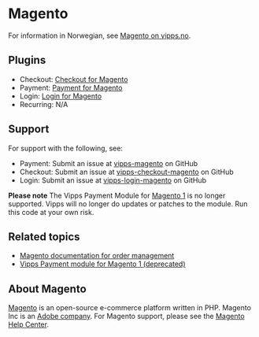 <!-- START_METADATA
---
hide_table_of_contents: true
pagination_next: null
pagination_prev: null
---
END_METADATA -->

# Magento

For information in Norwegian, see [Magento on vipps.no](https://www.vipps.no/produkter-og-tjenester/bedrift/ta-betalt-paa-nett/ta-betalt-paa-nett/magento/).

## Plugins

* Checkout: [Checkout for Magento](https://developer.vippsmobilepay.com/docs/plugins-ext/checkout-magento)
* Payment: [Payment for Magento](https://developer.vippsmobilepay.com/docs/plugins-ext/magento/)
* Login: [Login for Magento](https://developer.vippsmobilepay.com/docs/plugins-ext/login-magento/)
* Recurring: N/A

## Support

For support with the following, see:

* Payment: Submit an issue at [vipps-magento](https://github.com/vippsas/vipps-magento) on GitHub
* Checkout: Submit an issue at [vipps-checkout-magento](https://github.com/vippsas/vipps-checkout-magento) on GitHub
* Login: Submit an issue at [vipps-login-magento](https://github.com/vippsas/vipps-login-magento) on GitHub

**Please note** The Vipps Payment Module for [Magento 1](https://github.com/vippsas/vipps-magento-v1) is no longer supported. Vipps will no longer do updates or patches to the module. Run this code at your own risk.

## Related topics

* [Magento documentation for order management](https://docs.magento.com/m2/ce/user_guide/sales/order-management.html)
* [Vipps Payment module for Magento 1 (deprecated)](https://github.com/vippsas/vipps-magento-v1)

## About Magento

[Magento](https://magento.com) is an open-source e-commerce platform written in PHP.
Magento Inc is an [Adobe company](https://business.adobe.com/products/magento/magento-commerce.html).
For Magento support, please see the [Magento Help Center](https://support.magento.com/hc/en-us).
